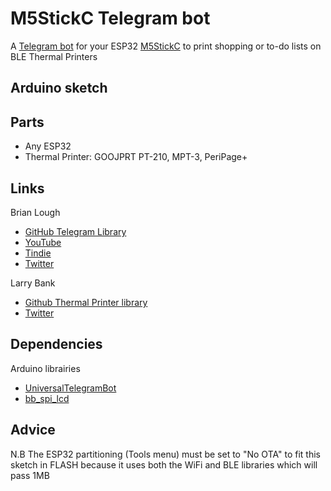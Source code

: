 # M5StickC Telegram bot

A [Telegram bot](https://github.com/witnessmenow/Universal-Arduino-Telegram-Bot) for your ESP32 [M5StickC](https://shop.m5stack.com/products/stick-c) to print shopping or to-do lists
on BLE Thermal Printers

## Arduino sketch

## Parts
* Any ESP32
* Thermal Printer: GOOJPRT PT-210, MPT-3, PeriPage+

## Links
Brian Lough
* [GitHub Telegram Library](https://github.com/witnessmenow/Universal-Arduino-Telegram-Bot)
* [YouTube](https://www.youtube.com/brianlough)
* [Tindie](https://www.tindie.com/stores/brianlough)
* [Twitter](https://twitter.com/witnessmenow)

Larry Bank
* [Github Thermal Printer library](https://github.com/bitbank2)
* [Twitter](https://twitter.com/fast_code_r_us)

## Dependencies
Arduino librairies
 * [UniversalTelegramBot](https://github.com/witnessmenow/Universal-Arduino-Telegram-Bot)
 * [bb_spi_lcd](https://github.com/bitbank2/bb_spi_lcd)

## Advice 
N.B
The ESP32 partitioning (Tools menu) must be set to "No OTA" to fit this sketch
in FLASH because it uses both the WiFi and BLE libraries which will pass 1MB
    
